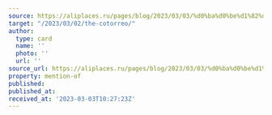 ```yaml
---
source: https://aliplaces.ru/pages/blog/2023/03/03/%d0%ba%d0%be%d1%82%d0%be%d1%80%d1%80%d0%b5%d0%be/
target: "/2023/03/02/the-cotorreo/"
author:
  type: card
  name: ''
  photo: ''
  url: ''
source_url: https://aliplaces.ru/pages/blog/2023/03/03/%d0%ba%d0%be%d1%82%d0%be%d1%80%d1%80%d0%b5%d0%be/
property: mention-of
published:
published_at:
received_at: '2023-03-03T10:27:23Z'
---
```


